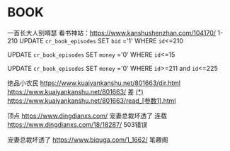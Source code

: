 # BOOK
一首长大人别嘚瑟  看书神站：https://www.kanshushenzhan.com/104170/
1-210
UPDATE `cr_book_episodes` SET `bid` ='1' WHERE `id`<=210

UPDATE `cr_book_episodes` SET `money` ='0' WHERE `id`<=15

UPDATE `cr_book_episodes` SET `money` ='0' WHERE `id`>=211 and `id`<=225

绝品小农民
https://www.kuaiyankanshu.net/801663/dir.html
https://www.kuaiyankanshu.net/801663/ 差
<a href="/801663/read_[参数].html" title="(*)" target="_blank">(*)</a>
https://www.kuaiyankanshu.net/801663/read_[参数1].html

顶点
https://www.dingdianxs.com/
宠妻总裁坏透了 连载
https://www.dingdianxs.com/18/18287/  503错误


宠妻总裁坏透了
https://www.biquga.com/1_1662/ 笔趣阁



